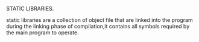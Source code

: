 STATIC LIBRARIES.

static libraries are a collection of object file that are linked 
into the program during the linking phase of compilation,it contains 
all symbols required by the main program to operate.
